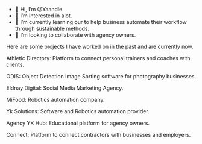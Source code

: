 - 👋 Hi, I’m @Yaandle
- 👀 I’m interested in alot.
- 🌱 I’m currently learning our to help business automate their workflow through sustainable methods.
- 💞 I’m looking to collaborate with agency owners.



Here are some projects I have worked on in the past and are currently now.

Athletic Directory: Platform to connect personal trainers and coaches with clients.

ODIS: Object Detection Image Sorting software for photography businesses.

Eldnay Digital: Social Media Marketing Agency.

MiFood: Robotics automation company.

Yk Solutions: Software and Robotics automation provider.

Agency YK Hub: Educational platform for agency owners.

Connect: Platform to connect contractors with businesses and employers.
